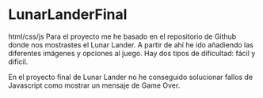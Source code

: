 # LunarLanderFinal
html/css/js
Para el proyecto me he basado en el repositorio de Github donde nos mostrastes el Lunar Lander. A partir de ahí he ido añadiendo las diferentes imágenes y opciones al juego.
Hay dos tipos de dificultad: fácil y difícil.

En el proyecto final de Lunar Lander no he conseguido solucionar fallos de Javascript como mostrar un mensaje de Game Over.

